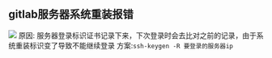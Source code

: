 ## gitlab服务器系统重装报错
![](https://i.vgy.me/Ia4CkA.png)
原因: 服务器登录标识证书记录下来，下次登录时会去比对之前的记录，由于系统重装标识变了导致不能继续登录
方案:`ssh-keygen -R 要登录的服务器ip`